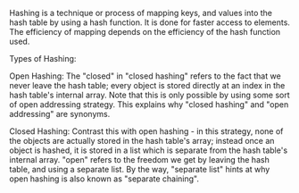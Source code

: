 Hashing is a technique or process of mapping keys, and values into the hash table by using a hash function. It is done for faster access to elements. The efficiency of mapping depends on the efficiency of the hash function used.

Types of Hashing:

Open Hashing: The "closed" in "closed hashing" refers to the fact that we never leave the hash table; every object is stored directly at an index in the hash table's internal array. Note that this is only possible by using some sort of open addressing strategy. This explains why "closed hashing" and "open addressing" are synonyms.

Closed Hashing: Contrast this with open hashing - in this strategy, none of the objects are actually stored in the hash table's array; instead once an object is hashed, it is stored in a list which is separate from the hash table's internal array. "open" refers to the freedom we get by leaving the hash table, and using a separate list. By the way, "separate list" hints at why open hashing is also known as "separate chaining".
